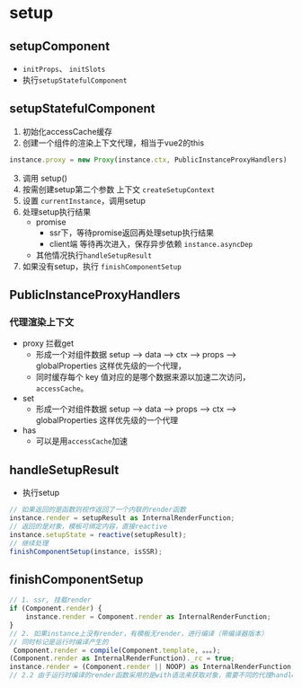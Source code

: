 # setup

## setupComponent
- `initProps`、 `initSlots`
- 执行`setupStatefulComponent`

## setupStatefulComponent
1. 初始化accessCache缓存
2. 创建一个组件的渲染上下文代理，相当于vue2的this
```ts
instance.proxy = new Proxy(instance.ctx, PublicInstanceProxyHandlers)
```
3. 调用 setup()
4. 按需创建setup第二个参数 上下文 `createSetupContext`
5. 设置 `currentInstance`，调用setup	
6. 处理setup执行结果
   - promise
     -  ssr下，等待promise返回再处理setup执行结果	
     -  client端 等待再次进入，保存异步依赖 `instance.asyncDep`
   - 其他情况执行`handleSetupResult`
7. 如果没有setup，执行 `finishComponentSetup`

## PublicInstanceProxyHandlers
### 代理渲染上下文
- proxy 拦截get
  - 形成一个对组件数据 setup --> data --> ctx --> props --> globalProperties 这样优先级的一个代理，
  - 同时缓存每个 key 值对应的是哪个数据来源以加速二次访问，`accessCache`。
- set
  - 形成一个对组件数据 setup --> data --> props --> ctx --> globalProperties 这样优先级的一个代理
- has 
  - 可以是用`accessCache`加速

## handleSetupResult
- 执行setup
```ts
// 如果返回的是函数则视作返回了一个内联的render函数
instance.render = setupResult as InternalRenderFunction;
// 返回的是对象，模板可绑定内容，直接reactive
instance.setupState = reactive(setupResult);
// 继续处理
finishComponentSetup(instance, isSSR);
```

## finishComponentSetup
```ts
// 1. ssr, 挂载render
if (Component.render) {
	instance.render = Component.render as InternalRenderFunction;
}
// 2. 如果instance上没有render，有模板无render，进行编译（带编译器版本）
// 同时标记是运行时编译产生的
 Component.render = compile(Component.template, 。。。);
(Component.render as InternalRenderFunction)._rc = true;
instance.render = (Component.render || NOOP) as InternalRenderFunction;
// 2.2 由于运行时编译的render函数采用的是with语法来获取对象，需要不同的代理handler，设置instance.withProxy 
```